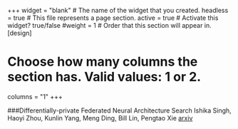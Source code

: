 +++
widget = "blank"  # The name of the widget that you created.
headless = true  # This file represents a page section.
active = true  # Activate this widget? true/false
#weight = 1  # Order that this section will appear in.
[design]
  # Choose how many columns the section has. Valid values: 1 or 2.
  columns = "1"
+++

###Differentially-private Federated Neural Architecture Search
Ishika Singh, Haoyi Zhou, Kunlin Yang, Meng Ding, Bill Lin, Pengtao Xie
[arxiv](https://arxiv.org/abs/2006.10559)

